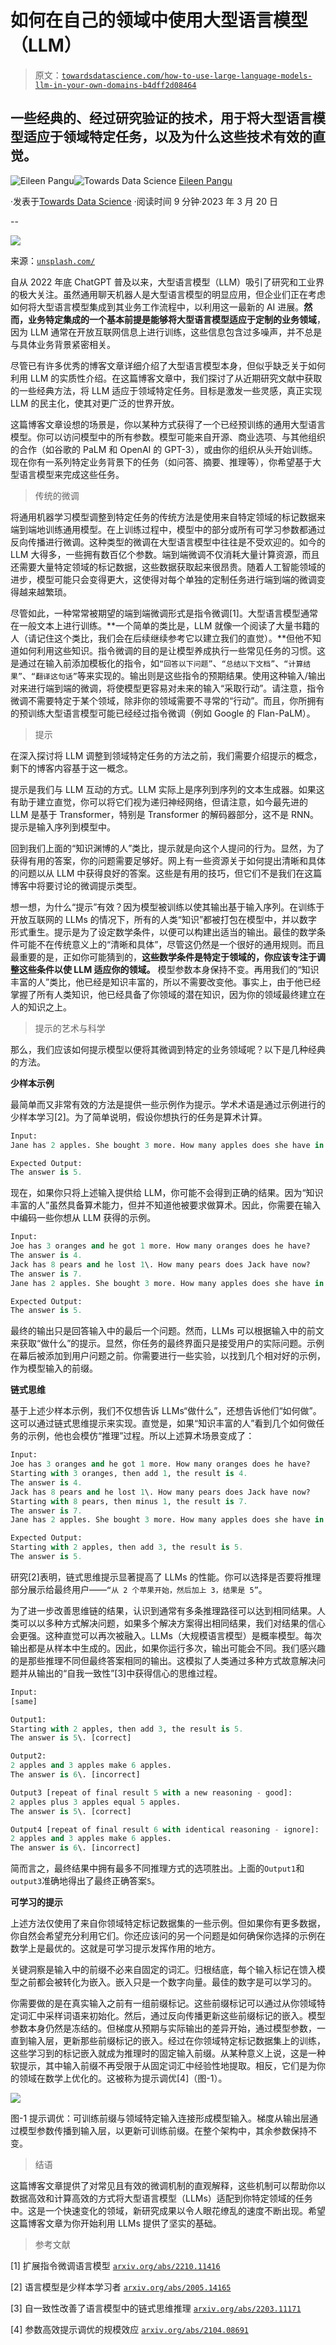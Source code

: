 # 如何在自己的领域中使用大型语言模型（LLM）

> 原文：[`towardsdatascience.com/how-to-use-large-language-models-llm-in-your-own-domains-b4dff2d08464`](https://towardsdatascience.com/how-to-use-large-language-models-llm-in-your-own-domains-b4dff2d08464)

## 一些经典的、经过研究验证的技术，用于将大型语言模型适应于领域特定任务，以及为什么这些技术有效的直觉。

[](https://eileen-code4fun.medium.com/?source=post_page-----b4dff2d08464--------------------------------)![Eileen Pangu](https://eileen-code4fun.medium.com/?source=post_page-----b4dff2d08464--------------------------------)[](https://towardsdatascience.com/?source=post_page-----b4dff2d08464--------------------------------)![Towards Data Science](https://towardsdatascience.com/?source=post_page-----b4dff2d08464--------------------------------) [Eileen Pangu](https://eileen-code4fun.medium.com/?source=post_page-----b4dff2d08464--------------------------------)

·发表于[Towards Data Science](https://towardsdatascience.com/?source=post_page-----b4dff2d08464--------------------------------) ·阅读时间 9 分钟·2023 年 3 月 20 日

--

![](img/692a8d93c1ea132c6b6c0f7ed0224264.png)

来源：[`unsplash.com/`](https://unsplash.com/)

自从 2022 年底 ChatGPT 普及以来，大型语言模型（LLM）吸引了研究和工业界的极大关注。虽然通用聊天机器人是大型语言模型的明显应用，但企业们正在考虑如何将大型语言模型集成到其业务工作流程中，以利用这一最新的 AI 进展。**然而，业务特定集成的一个基本前提是能够将大型语言模型适应于定制的业务领域**，因为 LLM 通常在开放互联网信息上进行训练，这些信息包含过多噪声，并不总是与具体业务背景紧密相关。

尽管已有许多优秀的博客文章详细介绍了大型语言模型本身，但似乎缺乏关于如何利用 LLM 的实质性介绍。在这篇博客文章中，我们探讨了从近期研究文献中获取的一些经典方法，将 LLM 适应于领域特定任务。目标是激发一些灵感，真正实现 LLM 的民主化，使其对更广泛的世界开放。

这篇博客文章设想的场景是，你以某种方式获得了一个已经预训练的通用大型语言模型。你可以访问模型中的所有参数。模型可能来自开源、商业选项、与其他组织的合作（如谷歌的 PaLM 和 OpenAI 的 GPT-3），或由你的组织从头开始训练。现在你有一系列特定业务背景下的任务（如问答、摘要、推理等），你希望基于大型语言模型来完成这些任务。

> 传统的微调

将通用机器学习模型调整到特定任务的传统方法是使用来自特定领域的标记数据来端到端地训练通用模型。在上训练过程中，模型中的部分或所有可学习参数都通过反向传播进行微调。这种类型的微调在大型语言模型中往往是不受欢迎的。如今的 LLM 大得多，一些拥有数百亿个参数。端到端微调不仅消耗大量计算资源，而且还需要大量特定领域的标记数据，这些数据获取起来很昂贵。随着人工智能领域的进步，模型可能只会变得更大，这使得对每个单独的定制任务进行端到端的微调变得越来越繁琐。

尽管如此，一种常常被期望的端到端微调形式是指令微调[1]。大型语言模型通常在一般文本上进行训练。**一个简单的类比是，LLM 就像一个阅读了大量书籍的人（请记住这个类比，我们会在后续继续参考它以建立我们的直觉）。**但他不知道如何利用这些知识。指令微调的目的是让模型养成执行一些常见任务的习惯。这是通过在输入前添加模板化的指令，如`“回答以下问题”`、`“总结以下文档”`、`“计算结果”`、`“翻译这句话”`等来实现的。输出则是这些指令的预期结果。使用这种输入/输出对来进行端到端的微调，将使模型更容易对未来的输入“采取行动”。请注意，指令微调不需要特定于某个领域，除非你的领域需要不寻常的“行动”。而且，你所拥有的预训练大型语言模型可能已经经过指令微调（例如 Google 的 Flan-PaLM）。

> 提示

在深入探讨将 LLM 调整到领域特定任务的方法之前，我们需要介绍提示的概念，剩下的博客内容基于这一概念。

提示是我们与 LLM 互动的方式。LLM 实际上是序列到序列的文本生成器。如果这有助于建立直觉，你可以将它们视为递归神经网络，但请注意，如今最先进的 LLM 是基于 Transformer，特别是 Transformer 的解码器部分，这不是 RNN。提示是输入序列到模型中。

回到我们上面的“知识渊博的人”类比，提示就是向这个人提问的行为。显然，为了获得有用的答案，你的问题需要足够好。网上有一些资源关于如何提出清晰和具体的问题以从 LLM 中获得良好的答案。这些是有用的技巧，但它们不是我们在这篇博客中将要讨论的微调提示类型。

想一想，为什么“提示”有效？因为模型被训练以使其输出基于输入序列。在训练于开放互联网的 LLMs 的情况下，所有的人类“知识”都被打包在模型中，并以数字形式重生。提示是为了设定数学条件，以便可以构建出适当的输出。最佳的数学条件可能不在传统意义上的“清晰和具体”，尽管这仍然是一个很好的通用规则。而且最重要的是，正如你可能猜到的，**这些数学条件是特定于领域的，你应该专注于调整这些条件以使 LLM 适应你的领域。** 模型参数本身保持不变。再用我们的“知识丰富的人”类比，他已经是知识丰富的，所以不需要改变他。事实上，由于他已经掌握了所有人类知识，他已经具备了你领域的潜在知识，因为你的领域最终建立在人的知识之上。

> 提示的艺术与科学

那么，我们应该如何提示模型以便将其微调到特定的业务领域呢？以下是几种经典的方法。

**少样本示例**

最简单而又非常有效的方法是提供一些示例作为提示。学术术语是通过示例进行的少样本学习[2]。为了简单说明，假设你想执行的任务是算术计算。

```py
Input:
Jane has 2 apples. She bought 3 more. How many apples does she have in total?

Expected Output:
The answer is 5.
```

现在，如果你只将上述输入提供给 LLM，你可能不会得到正确的结果。因为“知识丰富的人”虽然具备算术能力，但并不知道他被要求做算术。因此，你需要在输入中编码一些你想从 LLM 获得的示例。

```py
Input:
Joe has 3 oranges and he got 1 more. How many oranges does he have?
The answer is 4.
Jack has 8 pears and he lost 1\. How many pears does Jack have now?
The answer is 7.
Jane has 2 apples. She bought 3 more. How many apples does she have in total?

Expected Output:
The answer is 5.
```

最终的输出只是回答输入中的最后一个问题。然而，LLMs 可以根据输入中的前文来获取“做什么”的提示。显然，你任务的最终界面只是接受用户的实际问题。示例在幕后被添加到用户问题之前。你需要进行一些实验，以找到几个相对好的示例，作为模型输入的前缀。

**链式思维**

基于上述少样本示例，我们不仅想告诉 LLMs“做什么”，还想告诉他们“如何做”。这可以通过链式思维提示来实现。直觉是，如果“知识丰富的人”看到几个如何做任务的示例，他也会模仿“推理”过程。所以上述算术场景变成了：

```py
Input:
Joe has 3 oranges and he got 1 more. How many oranges does he have?
Starting with 3 oranges, then add 1, the result is 4.
The answer is 4.
Jack has 8 pears and he lost 1\. How many pears does Jack have now?
Starting with 8 pears, then minus 1, the result is 7.
The answer is 7.
Jane has 2 apples. She bought 3 more. How many apples does she have in total?

Expected Output:
Starting with 2 apples, then add 3, the result is 5.
The answer is 5.
```

研究[2]表明，链式思维提示显著提高了 LLMs 的性能。你可以选择是否要将推理部分展示给最终用户——`“从 2 个苹果开始，然后加上 3，结果是 5”`。

为了进一步改善思维链的结果，认识到通常有多条推理路径可以达到相同结果。人类可以以多种方式解决问题，如果多个解决方案得出相同结果，我们对结果的信心会更强。这种直觉可以再次被融入。LLMs（大规模语言模型）是概率模型。每次输出都是从样本中生成的。因此，如果你运行多次，输出可能会不同。我们感兴趣的是那些推理不同但最终答案相同的输出。这模拟了人类通过多种方式故意解决问题并从输出的“自我一致性”[3]中获得信心的思维过程。

```py
Input:
[same]

Output1:
Starting with 2 apples, then add 3, the result is 5.
The answer is 5\. [correct]

Output2:
2 apples and 3 apples make 6 apples.
The answer is 6\. [incorrect]

Output3 [repeat of final result 5 with a new reasoning - good]:
2 apples plus 3 apples equal 5 apples.
The answer is 5\. [correct]

Output4 [repeat of final result 6 with identical reasoning - ignore]:
2 apples and 3 apples make 6 apples.
The answer is 6\. [incorrect]
```

简而言之，最终结果中拥有最多不同推理方式的选项胜出。上面的`Output1`和`output3`准确地得出了最终正确答案`5`。

**可学习的提示**

上述方法仅使用了来自你领域特定标记数据集的一些示例。但如果你有更多数据，你自然会希望充分利用它们。你还应该问的另一个问题是如何确保你选择的示例在数学上是最优的。这就是可学习提示发挥作用的地方。

关键洞察是输入中的前缀不必来自固定的词汇。归根结底，每个输入标记在馈入模型之前都会被转化为嵌入。嵌入只是一个数字向量。最佳的数字是可以学习的。

你需要做的是在真实输入之前有一组前缀标记。这些前缀标记可以通过从你领域特定词汇中采样词语来初始化。然后，通过反向传播更新这些前缀标记的嵌入。模型参数本身仍然是冻结的。但梯度从预期与实际输出的差异开始，通过模型参数，一直到输入层，更新那些前缀标记的嵌入。经过在你领域特定标记数据集上的训练，这些学习到的标记嵌入就成为推理时的固定输入前缀。从某种意义上说，这是一种软提示，其中输入前缀不再受限于从固定词汇中经验性地提取。相反，它们是为你的领域在数学上优化的。这被称为提示调优[4]（图-1）。

![](img/025102b3ab513b772765307170caaabd.png)

图-1 提示调优：可训练前缀与领域特定输入连接形成模型输入。梯度从输出层通过模型参数传播到输入层，以更新可训练前缀。在整个架构中，其余参数保持不变。

> 结语

这篇博客文章提供了对常见且有效的微调机制的直观解释，这些机制可以帮助你以数据高效和计算高效的方式将大型语言模型（LLMs）适配到你特定领域的任务中。这是一个快速变化的领域，新研究成果以令人眼花缭乱的速度不断出现。希望这篇博客文章为你开始利用 LLMs 提供了坚实的基础。

> 参考文献

[1] 扩展指令微调语言模型 [`arxiv.org/abs/2210.11416`](https://arxiv.org/abs/2210.11416)

[2] 语言模型是少样本学习者 [`arxiv.org/abs/2005.14165`](https://arxiv.org/abs/2005.14165)

[3] 自一致性改善了语言模型中的链式思维推理 [`arxiv.org/abs/2203.11171`](https://arxiv.org/abs/2203.11171)

[4] 参数高效提示调优的规模效应 [`arxiv.org/abs/2104.08691`](https://arxiv.org/abs/2104.08691)
